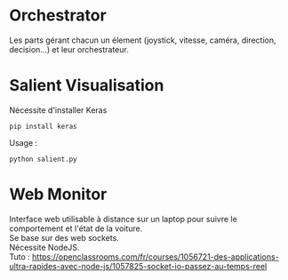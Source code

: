 # Orchestrator
Les parts gérant chacun un élement (joystick, vitesse, caméra, direction, decision...)  et leur orchestrateur.  

# Salient Visualisation
Nécessite d'installer Keras
```
pip install keras
```

Usage :  
```
python salient.py
```

# Web Monitor
Interface web utilisable à distance sur un laptop pour suivre le comportement et l'état de la voiture.  
Se base sur des web sockets.  
Nécessite NodeJS.  
Tuto : https://openclassrooms.com/fr/courses/1056721-des-applications-ultra-rapides-avec-node-js/1057825-socket-io-passez-au-temps-reel  
   
